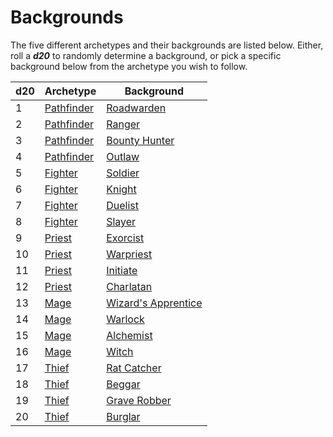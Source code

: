 # Backgrounds <!-- {docsify-ignore-all} -->
The five different archetypes and their backgrounds are listed below. Either, roll a ***d20*** to randomly determine a background, or pick a specific background below from the archetype you wish to follow.

| d20 | Archetype                               | Background                                                          |
| --- | --------------------------------------- | ------------------------------------------------------------------- |
| 1   | [Pathfinder](backgrounds/pathfinder.md) | [Roadwarden](backgrounds/pathfinder.md#_1-roadwarden)             |
| 2   | [Pathfinder](backgrounds/pathfinder.md) | [Ranger](backgrounds/pathfinder.md#_2-ranger)                     |
| 3   | [Pathfinder](backgrounds/pathfinder.md) | [Bounty Hunter](backgrounds/pathfinder.md#_3-bounty-hunter)       |
| 4   | [Pathfinder](backgrounds/pathfinder.md) | [Outlaw](backgrounds/pathfinder.md#_4-outlaw)                     |
| 5   | [Fighter](backgrounds/fighter.md)       | [Soldier](backgrounds/fighter.md#_5-soldier)                      |
| 6   | [Fighter](backgrounds/fighter.md)       | [Knight](backgrounds/fighter.md#_6-knight)                        |
| 7   | [Fighter](backgrounds/fighter.md)       | [Duelist](backgrounds/fighter.md#_7-duelist)                      |
| 8   | [Fighter](backgrounds/fighter.md)       | [Slayer](backgrounds/fighter.md#_8-slayer)                        |
| 9   | [Priest](backgrounds/priest.md)         | [Exorcist](backgrounds/priest.md#_9-exorcist)                     |
| 10  | [Priest](backgrounds/priest.md)         | [Warpriest](backgrounds/priest.md#_10-warpriest)                  |
| 11  | [Priest](backgrounds/priest.md)         | [Initiate](backgrounds/priest.md#_11-initiate)                    |
| 12  | [Priest](backgrounds/priest.md)         | [Charlatan](backgrounds/priest.md#_12-charlatan)                  |
| 13  | [Mage](backgrounds/mage.md)             | [Wizard's Apprentice](backgrounds/mage.md#_13-wizards-apprentice) |
| 14  | [Mage](backgrounds/mage.md)             | [Warlock](backgrounds/mage.md#_14-warlock)                        |
| 15  | [Mage](backgrounds/mage.md)             | [Alchemist](backgrounds/mage.md#_15-alchemist)                    |
| 16  | [Mage](backgrounds/mage.md)             | [Witch](backgrounds/mage.md#_16-witch)                            |
| 17  | [Thief](backgrounds/thief.md)           | [Rat Catcher](backgrounds/thief.md#_17-rat-catcher)               |
| 18  | [Thief](backgrounds/thief.md)           | [Beggar](backgrounds/thief.md#_18-beggar)                         |
| 19  | [Thief](backgrounds/thief.md)           | [Grave Robber](backgrounds/thief.md#_19-grave-robber)             |
| 20  | [Thief](backgrounds/thief.md)           | [Burglar](backgrounds/thief.md#_20-burglar)                       |

